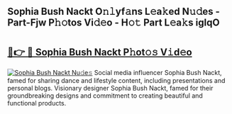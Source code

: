 ## Sophia Bush Nackt O𝚗𝚕yf𝚊ns L𝚎a𝚔ed N𝚞𝚍es - Part-Fjw P𝚑𝚘tos Vi𝚍𝚎o - H𝚘𝚝 Part L𝚎a𝚔s iglqO

# <h2><a href="http://kf39ag2.oniu.top/?m=Sophia+Bush+Nackt">🔗👉 🔴 Sophia Bush Nackt P𝚑ot𝚘𝚜 V𝚒d𝚎o</a></h2>

[![Sophia Bush Nackt Nu𝚍e𝚜](https://i.imgur.com/0qMVB7G.gif)](http://kf39ag2.oniu.top/?m=Sophia+Bush+Nackt)
Social media influencer Sophia Bush Nackt, famed for sharing dance and lifestyle content, including presentations and personal blogs. Visionary designer Sophia Bush Nackt, famed for their groundbreaking designs and commitment to creating beautiful and functional products.  

